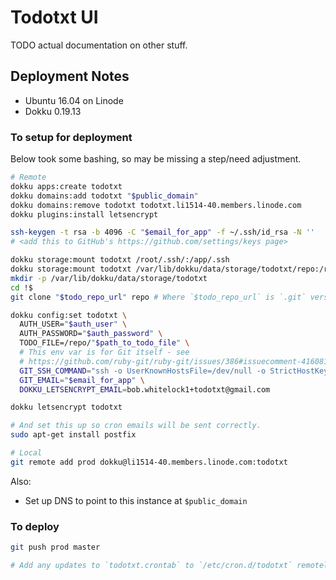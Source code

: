 
# Todotxt UI

TODO actual documentation on other stuff.

## Deployment Notes

- Ubuntu 16.04 on Linode
- Dokku 0.19.13


### To setup for deployment

Below took some bashing, so may be missing a step/need adjustment.

```bash
# Remote
dokku apps:create todotxt
dokku domains:add todotxt "$public_domain"
dokku domains:remove todotxt todotxt.li1514-40.members.linode.com
dokku plugins:install letsencrypt

ssh-keygen -t rsa -b 4096 -C "$email_for_app" -f ~/.ssh/id_rsa -N ''
# <add this to GitHub's https://github.com/settings/keys page>

dokku storage:mount todotxt /root/.ssh/:/app/.ssh
dokku storage:mount todotxt /var/lib/dokku/data/storage/todotxt/repo:/repo
mkdir -p /var/lib/dokku/data/storage/todotxt
cd !$
git clone "$todo_repo_url" repo # Where `$todo_repo_url` is `.git` version of URL.

dokku config:set todotxt \
  AUTH_USER="$auth_user" \
  AUTH_PASSWORD="$auth_password" \
  TODO_FILE=/repo/"$path_to_todo_file" \
  # This env var is for Git itself - see
  # https://github.com/ruby-git/ruby-git/issues/386#issuecomment-416081185.
  GIT_SSH_COMMAND="ssh -o UserKnownHostsFile=/dev/null -o StrictHostKeyChecking=no -i '/app/.ssh/id_rsa'" \
  GIT_EMAIL="$email_for_app" \
  DOKKU_LETSENCRYPT_EMAIL=bob.whitelock1+todotxt@gmail.com

dokku letsencrypt todotxt

# And set this up so cron emails will be sent correctly.
sudo apt-get install postfix

# Local
git remote add prod dokku@li1514-40.members.linode.com:todotxt
```

Also:
- Set up DNS to point to this instance at `$public_domain`


### To deploy

```bash
git push prod master

# Add any updates to `todotxt.crontab` to `/etc/cron.d/todotxt` remotely.
```
